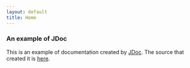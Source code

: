 ```yaml
---
layout: default
title: Home
---
```


### An example of JDoc

This is an example of documentation created by [JDoc](https://github.com/tombenner/jdoc).  The source that created it is [here](https://github.com/tombenner/jdoc-example).